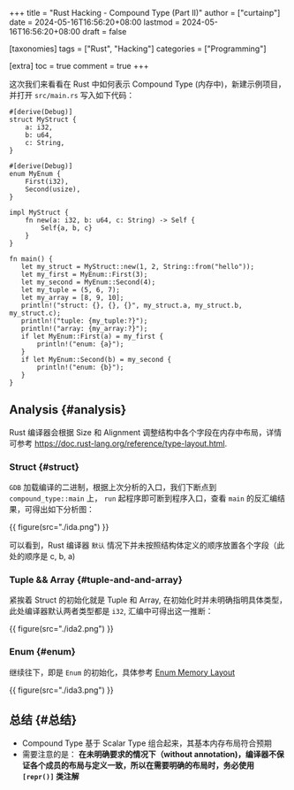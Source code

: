 +++
title = "Rust Hacking - Compound Type (Part II)"
author = ["curtainp"]
date = 2024-05-16T16:56:20+08:00
lastmod = 2024-05-16T16:56:20+08:00
draft = false

[taxonomies]
tags = ["Rust", "Hacking"]
categories = ["Programming"]

[extra]
toc = true
comment = true
+++

这次我们来看看在 Rust 中如何表示 Compound Type (内存中)，新建示例项目，并打开 `src/main.rs` 写入如下代码：

```rust,linenos
#[derive(Debug)]
struct MyStruct {
    a: i32,
    b: u64,
    c: String,
}

#[derive(Debug)]
enum MyEnum {
    First(i32),
    Second(usize),
}

impl MyStruct {
    fn new(a: i32, b: u64, c: String) -> Self {
        Self{a, b, c}
    }
}

fn main() {
   let my_struct = MyStruct::new(1, 2, String::from("hello"));
   let my_first = MyEnum::First(3);
   let my_second = MyEnum::Second(4);
   let my_tuple = (5, 6, 7);
   let my_array = [8, 9, 10];
   println!("struct: {}, {}, {}", my_struct.a, my_struct.b, my_struct.c);
   println!("tuple: {my_tuple:?}");
   println!("array: {my_array:?}");
   if let MyEnum::First(a) = my_first {
       println!("enum: {a}");
   }
   if let MyEnum::Second(b) = my_second {
       println!("enum: {b}");
   }
}
```

## Analysis {#analysis}

Rust 编译器会根据 Size 和 Alignment 调整结构中各个字段在内存中布局，详情可参考 <https://doc.rust-lang.org/reference/type-layout.html>.

### Struct {#struct}

`GDB` 加载编译的二进制，根据上次分析的入口，我们下断点到 `compound_type::main` 上， `run` 起程序即可断到程序入口，查看 `main` 的反汇编结果，可得出如下分析图：

{{ figure(src="./ida.png") }}

可以看到，Rust 编译器 `默认` 情况下并未按照结构体定义的顺序放置各个字段（此处的顺序是 c, b, a)

### Tuple &amp;&amp; Array {#tuple-and-and-array}

紧挨着 Struct 的初始化就是 Tuple 和 Array, 在初始化时并未明确指明具体类型，此处编译器默认两者类型都是 `i32`, 汇编中可得出这一推断：

{{ figure(src="./ida2.png") }}

### Enum {#enum}

继续往下，即是 `Enum` 的初始化，具体参考 [Enum Memory Layout](https://rust-lang.github.io/unsafe-code-guidelines/layout/enums.html#layout-of-a-data-carrying-enums-without-a-repr-annotation)

{{ figure(src="./ida3.png") }}

## 总结 {#总结}

- Compound Type 基于 Scalar Type 组合起来，其基本内存布局符合预期
- 需要注意的是： **在未明确要求的情况下（without annotation)，编译器不保证各个成员的布局与定义一致，所以在需要明确的布局时，务必使用 `[repr()]` 类注解**
